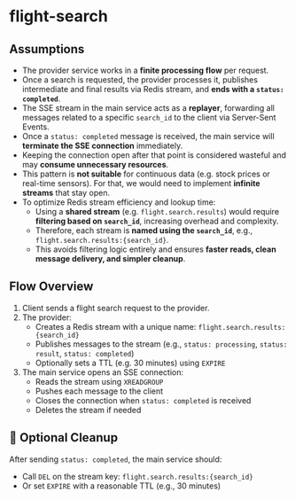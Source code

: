 # flight-search

## Assumptions

- The provider service works in a **finite processing flow** per request.
- Once a search is requested, the provider processes it, publishes intermediate and final results via Redis stream, and **ends with a `status: completed`**.
- The SSE stream in the main service acts as a **replayer**, forwarding all messages related to a specific `search_id` to the client via Server-Sent Events.
- Once a `status: completed` message is received, the main service will **terminate the SSE connection** immediately.
- Keeping the connection open after that point is considered wasteful and may **consume unnecessary resources**.
- This pattern is **not suitable** for continuous data (e.g. stock prices or real-time sensors). For that, we would need to implement **infinite streams** that stay open.
- To optimize Redis stream efficiency and lookup time:
  - Using a **shared stream** (e.g. `flight.search.results`) would require **filtering based on `search_id`**, increasing overhead and complexity.
  - Therefore, each stream is **named using the `search_id`**, e.g., `flight.search.results:{search_id}`.
  - This avoids filtering logic entirely and ensures **faster reads, clean message delivery, and simpler cleanup**.

## Flow Overview

1. Client sends a flight search request to the provider.
2. The provider:
   - Creates a Redis stream with a unique name: `flight.search.results:{search_id}`
   - Publishes messages to the stream (e.g., `status: processing`, `status: result`, `status: completed`)
   - Optionally sets a TTL (e.g. 30 minutes) using `EXPIRE`
3. The main service opens an SSE connection:
   - Reads the stream using `XREADGROUP`
   - Pushes each message to the client
   - Closes the connection when `status: completed` is received
   - Deletes the stream if needed


## 🔧 Optional Cleanup

After sending `status: completed`, the main service should:

- Call `DEL` on the stream key: `flight.search.results:{search_id}`
- Or set `EXPIRE` with a reasonable TTL (e.g., 30 minutes)

